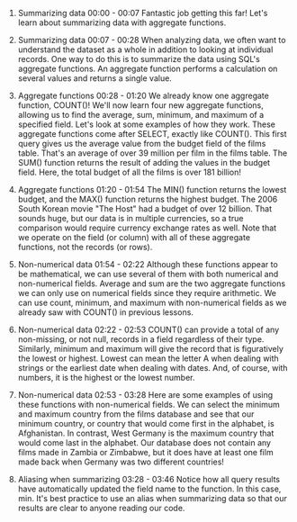 1. Summarizing data
00:00 - 00:07
Fantastic job getting this far! Let's learn about summarizing data with aggregate functions.

2. Summarizing data
00:07 - 00:28
When analyzing data, we often want to understand the dataset as a whole in addition to looking at individual records. One way to do this is to summarize the data using SQL's aggregate functions. An aggregate function performs a calculation on several values and returns a single value.

3. Aggregate functions
00:28 - 01:20
We already know one aggregate function, COUNT()! We'll now learn four new aggregate functions, allowing us to find the average, sum, minimum, and maximum of a specified field. Let's look at some examples of how they work. These aggregate functions come after SELECT, exactly like COUNT(). This first query gives us the average value from the budget field of the films table. That's an average of over 39 million per film in the films table. The SUM() function returns the result of adding the values in the budget field. Here, the total budget of all the films is over 181 billion!

4. Aggregate functions
01:20 - 01:54
The MIN() function returns the lowest budget, and the MAX() function returns the highest budget. The 2006 South Korean movie "The Host" had a budget of over 12 billion. That sounds huge, but our data is in multiple currencies, so a true comparison would require currency exchange rates as well. Note that we operate on the field (or column) with all of these aggregate functions, not the records (or rows).

5. Non-numerical data
01:54 - 02:22
Although these functions appear to be mathematical, we can use several of them with both numerical and non-numerical fields. Average and sum are the two aggregate functions we can only use on numerical fields since they require arithmetic. We can use count, minimum, and maximum with non-numerical fields as we already saw with COUNT() in previous lessons.

6. Non-numerical data
02:22 - 02:53
COUNT() can provide a total of any non-missing, or not null, records in a field regardless of their type. Similarly, minimum and maximum will give the record that is figuratively the lowest or highest. Lowest can mean the letter A when dealing with strings or the earliest date when dealing with dates. And, of course, with numbers, it is the highest or the lowest number.

7. Non-numerical data
02:53 - 03:28
Here are some examples of using these functions with non-numerical fields. We can select the minimum and maximum country from the films database and see that our minimum country, or country that would come first in the alphabet, is Afghanistan. In contrast, West Germany is the maximum country that would come last in the alphabet. Our database does not contain any films made in Zambia or Zimbabwe, but it does have at least one film made back when Germany was two different countries!

8. Aliasing when summarizing
03:28 - 03:46
Notice how all query results have automatically updated the field name to the function. In this case, min. It's best practice to use an alias when summarizing data so that our results are clear to anyone reading our code.
